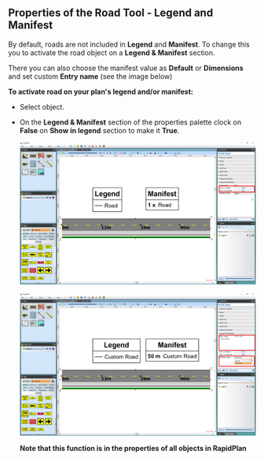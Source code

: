 ## Properties of the Road Tool - Legend and Manifest

By default, roads are not included in **Legend** and **Manifest**. To change this you to activate the road object on a **Legend & Manifest** section. 

There you can also choose the manifest value as **Default** or **Dimensions** and set custom **Entry name** (see the image below)

**To activate road on your plan's legend and/or manifest:**

 - Select object.
 - On the **Legend & Manifest** section of the properties palette clock on **False** on **Show in legend** section to make it **True**.

    ![Legend_and_Manifest_Properties](./assets/Legend_and_Manifest_Properties.png)


    ![Custom_Entry_name_and_Manifest_value](./assets/Custom_Entry_name_and_Manifest_value.png)

    **Note that this function is in the properties of all objects in RapidPlan**